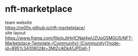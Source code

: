 # nft-marketplace
team website<br>
https://re0fix.github.io/nft-marketplace/<br>
site layout<br>
https://www.figma.com/file/pJtHn1CNat4wUZUpG5MGU5/NFT-Marketplace-Template-(Community)-(Community)?node-id=895%3A10802&t=3MlZcADkA1JPDqlI-1<br>
